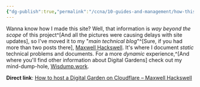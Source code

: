 ```yaml
---
{"dg-publish":true,"permalink":"/ccna/10-guides-and-management/how-this-site-was-made/"}
---
```


Wanna know how I made this site? Well, that information is *way beyond the scope* of this project^[And all the pictures were causing delays with site updates], so I've moved it to my "*main technical blog*"^[Sure, if you had more than two posts there], [Maxwell Hackswell](https://www.maxwellhackswell.com). It's where I document *static* technical problems and documents. For a more *dynamic* experience,^[And where you'll find other information about Digital Gardens] check out my mind-dump-hole, [Wisdump.work](https://wisdump.work). 

**Direct link**: [How to host a Digital Garden on Cloudflare – Maxwell Hackswell](https://www.maxwellhackswell.com/projects/how-to-host-a-digital-garden-on-cloudflare/)

